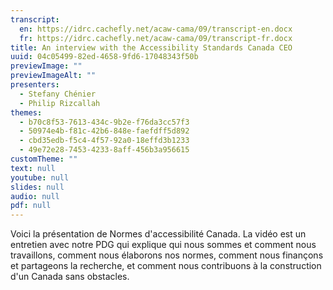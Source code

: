 ```yaml
---
transcript:
  en: https://idrc.cachefly.net/acaw-cama/09/transcript-en.docx
  fr: https://idrc.cachefly.net/acaw-cama/09/transcript-fr.docx
title: An interview with the Accessibility Standards Canada CEO
uuid: 04c05499-82ed-4658-9fd6-17048343f50b
previewImage: ""
previewImageAlt: ""
presenters:
  - Stefany Chénier
  - Philip Rizcallah
themes:
  - b70c8f53-7613-434c-9b2e-f76da3cc57f3
  - 50974e4b-f81c-42b6-848e-faefdff5d892
  - cbd35edb-f5c4-4f57-92a0-18effd3b1233
  - 49e72e28-7453-4233-8aff-456b3a956615
customTheme: ""
text: null
youtube: null
slides: null
audio: null
pdf: null
---
```

Voici la présentation de Normes d'accessibilité Canada. La vidéo est un entretien avec notre PDG qui explique qui nous sommes et comment nous travaillons, comment nous élaborons nos normes, comment nous finançons et partageons la recherche, et comment nous contribuons à la construction d'un Canada sans obstacles.
